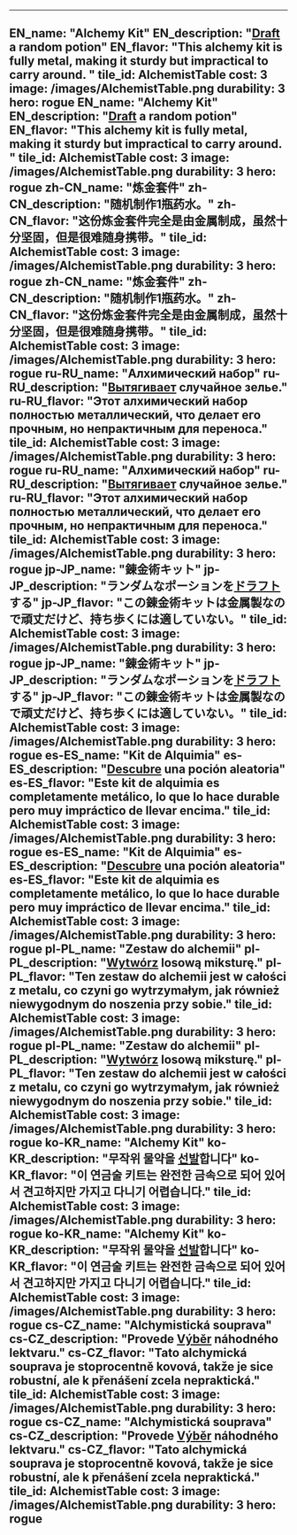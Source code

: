 ---

EN_name: "Alchemy Kit"
EN_description: "<u>Draft</u> a random potion"
EN_flavor: "This alchemy kit is fully metal, making it sturdy but impractical to carry around. "
tile_id: AlchemistTable
cost: 3
image: /images/AlchemistTable.png
durability: 3
hero: rogue
EN_name: "Alchemy Kit"
EN_description: "<u>Draft</u> a random potion"
EN_flavor: "This alchemy kit is fully metal, making it sturdy but impractical to carry around. "
tile_id: AlchemistTable
cost: 3
image: /images/AlchemistTable.png
durability: 3
hero: rogue
zh-CN_name: "炼金套件"
zh-CN_description: "随机制作1瓶药水。"
zh-CN_flavor: "这份炼金套件完全是由金属制成，虽然十分坚固，但是很难随身携带。"
tile_id: AlchemistTable
cost: 3
image: /images/AlchemistTable.png
durability: 3
hero: rogue
zh-CN_name: "炼金套件"
zh-CN_description: "随机制作1瓶药水。"
zh-CN_flavor: "这份炼金套件完全是由金属制成，虽然十分坚固，但是很难随身携带。"
tile_id: AlchemistTable
cost: 3
image: /images/AlchemistTable.png
durability: 3
hero: rogue
ru-RU_name: "Алхимический набор"
ru-RU_description: "<u>Вытягивает</u> случайное зелье."
ru-RU_flavor: "Этот алхимический набор полностью металлический, что делает его прочным, но непрактичным для переноса."
tile_id: AlchemistTable
cost: 3
image: /images/AlchemistTable.png
durability: 3
hero: rogue
ru-RU_name: "Алхимический набор"
ru-RU_description: "<u>Вытягивает</u> случайное зелье."
ru-RU_flavor: "Этот алхимический набор полностью металлический, что делает его прочным, но непрактичным для переноса."
tile_id: AlchemistTable
cost: 3
image: /images/AlchemistTable.png
durability: 3
hero: rogue
jp-JP_name: "錬金術キット"
jp-JP_description: "ランダムなポーションを<u>ドラフト</u>する"
jp-JP_flavor: "この錬金術キットは金属製なので頑丈だけど、持ち歩くには適していない。"
tile_id: AlchemistTable
cost: 3
image: /images/AlchemistTable.png
durability: 3
hero: rogue
jp-JP_name: "錬金術キット"
jp-JP_description: "ランダムなポーションを<u>ドラフト</u>する"
jp-JP_flavor: "この錬金術キットは金属製なので頑丈だけど、持ち歩くには適していない。"
tile_id: AlchemistTable
cost: 3
image: /images/AlchemistTable.png
durability: 3
hero: rogue
es-ES_name: "Kit de Alquimia"
es-ES_description: "<u>Descubre</u> una poción aleatoria"
es-ES_flavor: "Este kit de alquimia es completamente metálico, lo que lo hace durable pero muy impráctico de llevar encima."
tile_id: AlchemistTable
cost: 3
image: /images/AlchemistTable.png
durability: 3
hero: rogue
es-ES_name: "Kit de Alquimia"
es-ES_description: "<u>Descubre</u> una poción aleatoria"
es-ES_flavor: "Este kit de alquimia es completamente metálico, lo que lo hace durable pero muy impráctico de llevar encima."
tile_id: AlchemistTable
cost: 3
image: /images/AlchemistTable.png
durability: 3
hero: rogue
pl-PL_name: "Zestaw do alchemii"
pl-PL_description: "<u>Wytwórz</u> losową miksturę."
pl-PL_flavor: "Ten zestaw do alchemii jest w całości z metalu, co czyni go wytrzymałym, jak również niewygodnym do noszenia przy sobie."
tile_id: AlchemistTable
cost: 3
image: /images/AlchemistTable.png
durability: 3
hero: rogue
pl-PL_name: "Zestaw do alchemii"
pl-PL_description: "<u>Wytwórz</u> losową miksturę."
pl-PL_flavor: "Ten zestaw do alchemii jest w całości z metalu, co czyni go wytrzymałym, jak również niewygodnym do noszenia przy sobie."
tile_id: AlchemistTable
cost: 3
image: /images/AlchemistTable.png
durability: 3
hero: rogue
ko-KR_name: "Alchemy Kit"
ko-KR_description: "무작위 물약을 <u>선발</u>합니다"
ko-KR_flavor: "이 연금술 키트는 완전한 금속으로 되어 있어서 견고하지만 가지고 다니기 어렵습니다."
tile_id: AlchemistTable
cost: 3
image: /images/AlchemistTable.png
durability: 3
hero: rogue
ko-KR_name: "Alchemy Kit"
ko-KR_description: "무작위 물약을 <u>선발</u>합니다"
ko-KR_flavor: "이 연금술 키트는 완전한 금속으로 되어 있어서 견고하지만 가지고 다니기 어렵습니다."
tile_id: AlchemistTable
cost: 3
image: /images/AlchemistTable.png
durability: 3
hero: rogue
cs-CZ_name: "Alchymistická souprava"
cs-CZ_description: "Provede <u>Výběr</u> náhodného lektvaru."
cs-CZ_flavor: "Tato alchymická souprava je stoprocentně kovová, takže je sice robustní, ale k přenášení zcela nepraktická."
tile_id: AlchemistTable
cost: 3
image: /images/AlchemistTable.png
durability: 3
hero: rogue
cs-CZ_name: "Alchymistická souprava"
cs-CZ_description: "Provede <u>Výběr</u> náhodného lektvaru."
cs-CZ_flavor: "Tato alchymická souprava je stoprocentně kovová, takže je sice robustní, ale k přenášení zcela nepraktická."
tile_id: AlchemistTable
cost: 3
image: /images/AlchemistTable.png
durability: 3
hero: rogue
---